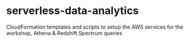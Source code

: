 # serverless-data-analytics
CloudFormation templates and scripts to setup the AWS services for the workshop, Athena &amp; Redshift Spectrum queries
